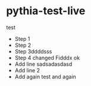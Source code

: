 # pythia-test-live
test
- Step 1
- Step 2
- Step 3ddddsss
- Step 4 changed Fidddx ok
- Add line sadsadasdasd
- Add line 2
- Add again
test and again
